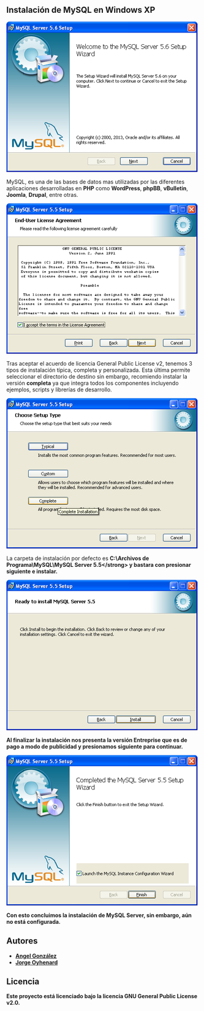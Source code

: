 ## Instalación de MySQL en Windows XP

![Setup Wizard](0.png)

MySQL, es una de las bases de datos mas utilizadas por las diferentes aplicaciones desarrolladas en **PHP** como **WordPress**, **phpBB**, **vBulletin**, **Joomla**, **Drupal**, entre otras.

![Licence Agreement](1.png)

Tras aceptar el acuerdo de licencia General Public License v2, tenemos 3 tipos de instalación típica, completa y personalizada. Esta última permite seleccionar el directorio de destino sin embargo, recomiendo instalar la versión **completa** ya que integra todos los componentes incluyendo ejemplos, scripts y librerías de desarrollo.

![Setup Type](2.png)

La carpeta de instalación por defecto es <strong>C:\Archivos de Programa\MySQL\MySQL Server 5.5\</strong> y bastara con presionar siguiente e instalar.

![Install MySQL Server](3.0.png)

Al finalizar la instalación nos presenta la versión Entreprise que es de pago a modo de publicidad y presionamos siguiente para continuar.

![Completed Wizard](4.png)

Con esto concluimos la instalación de MySQL Server, sin embargo, aún no está configurada.

## Autores

* [Angel González](https://github.com/mgrc45)
* [Jorge Oyhenard](http://www.jorgeoyhenard.com/author/elQuique/)

## Licencia

Este proyecto está licenciado bajo la licencia GNU General Public License v2.0.
